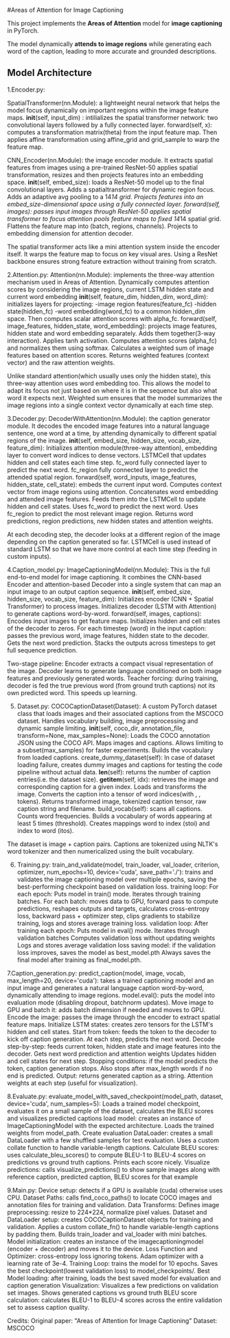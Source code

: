 #Areas of Attention for Image Captioning

This project implements the **Areas of Attention** model for **image captioning** in PyTorch.

The model dynamically **attends to image regions** while generating each word of the caption, leading to more accurate and grounded descriptions.

## Model Architecture

1.Encoder.py:

SpatialTransformer(nn.Module): a lightweight neural network that helps the model focus dynamically on important regions within the image feature maps.
__init__(self, input_dim) : intilializes the spatial transformer network: two convolutional layers followed by a fully connected layer.
forward(self, x): computes a transformation matrix(theta) from the input feature map. Then applies affine transformation using affine_grid and grid_sample to warp the feature map.

CNN_Encoder(nn.Module): the image encoder module. It extracts spatial features from images using a pre-trained ResNet-50 applies spatial transformation, resizes and then projects features into an embedding space.
__init__(self, embed_size): loads a ResNet-50 model up to the final convolutional layers. Adds a spatialtransformer for dynamic region focus. Adds an adaptive avg pooling to a 14*14 grid. Projects features into an embed_size-dimensional space using a fully connected layer.
forward(self, images): passes input images through ResNet-50
applies spatial transformer to focus attention
pools feature maps to fixed 14*14 spatial grid. Flattens the feature map into (batch, regions, channels). Projects to embedding dimension for attention decoder. 

The spatial transformer acts like a mini attention system inside the encoder itself. It warps the feature map to focus on key visual ares.
Using a ResNet backbone ensures strong feature extraction without training from scratch.

2.Attention.py:
Attention(nn.Module): implements the three-way attention mechanism used in Areas of Attention. Dynamically computes attention scores by considering the image regions, current LSTM hidden state and current word embedding
__init__(self, feature_dim, hidden_dim, word_dim): initializes layers for projecting:
-image region features(feature_fc)
-hidden state(hidden_fc)
-word embedding(word_fc)
to a common hidden_dim space. Then computes scalar attention scores with alpha_fc.
forward(self, image_features, hidden_state, word_embedding): projects image features, hidden state and word embedding separately. Adds them together(3-way interaction). Applies tanh activation. Computes attention scores (alpha_fc) and normalizes them using softmax. Calculates a weighted sum of image features based on attention scores. Returns weighted features (context vector) and the raw attention weights. 

Unlike standard attention(which usually uses only the hidden state), this three-way attention uses word embedding too. This allows the model to adapt its focus not just based on where it is in the sequence but also what word it expects next. Weighted sum ensures that the model summarizes the image regions into a single context vector dynamically at each time step. 

3.Decoder.py:
DecoderWithAttention(nn.Module): the caption generator module. It decodes the encoded image features into a natural language sentence, one word at a time, by attending dynamically to different spatial regions of the image. 
__init__(self, embed_size, hidden_size, vocab_size, feature_dim): Initializes attention module(three-way attention), embedding layer to convert word indices to dense vectors. LSTMCell that updates hidden and cell states each time step. fc_word fully connected layer to predict the next word. fc_region fully connected layer to predict the attended spatial region.
forward(self, word_inputs, image_features, hidden_state, cell_state): embeds the current input word. Computes context vector from image regions using attention. Concatenates word embedding and attended image features. Feeds them into the LSTMCell to update hidden and cell states. Uses fc_word to predict the next word. Uses fc_region to predict the most relevant image region. Returns word predictions, region predictions, new hidden states and attention weights.

At each decoding step, the decoder looks at a different region of the image depending on the caption generated so far. 
LSTMCell is used instead of standard LSTM so that we have more control at each time step (feeding in custom inputs).

4.Caption_model.py:
ImageCaptioningModel(nn.Module): This is the full end-to-end model for image captioning. It combines the CNN-based Encoder and attention-based Decoder into a single system that can map an input image to an output caption sequence.
__init__(self, embed_size, hidden_size, vocab_size, feature_dim): Initializes encoder (CNN + Spatial Transformer) to process images. Initializes decoder (LSTM with Attention) to generate captions word-by-word. 
forward(self, images, captions): Encodes input images to get feature maps. Initializes hidden and cell states of the decoder to zeros. For each timestep (word) in the input caption: passes the previous word, image features, hidden state to the decoder. Gets the next word prediction. Stacks the outputs across timesteps to get full sequence prediction.

Two-stage pipeline:
Encoder extracts a compact visual representation of the image. Decoder learns to generate language conditioned on both image features and previously generated words. 
Teacher forcing: during training, decoder is fed the true previous word (from ground truth captions) not its own predicted word. This speeds up learning. 

5. Dataset.py:
COCOCaptionDataset(Dataset): A custom PyTorch dataset class that loads images and their associated captions from the MSCOCO dataset. Handles vocabulary building, image preprocessing and dynamic sample limiting.
__init__(self, coco_dir, annotation_file, transform=None, max_samples=None): Loads the COCO annotation JSON using the COCO API. Maps images and captions. Allows limiting to a subset(max_samples) for faster experiments. Builds the vocabulary from loaded captions.
create_dummy_dataset(self): In case of dataset loading failure, creates dummy images and captions for testing the code pipeline without actual data.
__len__(self): returns the number of caption entries(i.e. the dataset size).
__getitem__(self, idx): retrieves the image and corresponding caption for a given index. Loads and transforms the image. Converts the caption into a tensor of word indices(with <start>, <end>, <unk> tokens). Returns transformed image, tokenized caption tensor, raw caption string and filename.
build_vocab(self): scans all captions. Counts word frequencies. Builds a vocabulary of words appearing at least 5 times (threshold). Creates mappings word to index (stoi) and index to word (itos).

The dataset is image + caption pairs.
Captions are tokenized using NLTK's word tokenizer and then numericalized using the built vocabulary.

6. Training.py:
train_and_validate(model, train_loader, val_loader, criterion, optimizer, num_epochs=10, device='cuda', save_path='./'): trains and validates the image captioning model over multiple epochs, saving the best-performing checkpoint based on validation loss.
training loop: For each epoch:
               Puts model in train() mode.
               Iterates through training batches.
               For each batch: moves data to GPU, forward pass to compute predictions, reshapes outputs and targets, calculates cross-entropy loss, backward pass + optimizer step, clips gradients to stabilize training, logs and stores average training loss.
validation loop: After training each epoch:
                 Puts model in eval() mode.
                 Iterates through validation batches
                 Computes validation loss without updating weights
                 Logs and stores average validation loss
saving model: if the validation loss improves, saves the model as best_model.pth
Always saves the final model after training as final_model.pth.

7.Caption_generation.py:
predict_caption(model, image, vocab, max_length=20, device='cuda'): takes a trained captioning model and an input image and generates a natural language caption word-by-word, dynamically attending to image regions.
model.eval(): puts the model into evaluation mode (disabling dropout, batchnorm updates).
Move image to GPU and batch it: adds batch dimension if needed and moves to GPU.
Encode the image: passes the image through the encoder to extract spatial feature maps.
Initialize LSTM states: creates zero tensors for the LSTM's hidden and cell states.
Start from <start> token: feeds the <start> token to the decoder to kick off caption generation.
At each step, predicts the next word.
Decode step-by-step: feeds current token, hidden state and image features into the decoder.
Gets next word prediction and attention weights
Updates hidden and cell states for next step.
Stopping conditions: if the model predicts the <end> token, caption generation stops.
Also stops after max_length words if no end is predicted. 
Output: returns generated caption as a string. Attention weights at each step (useful for visualization).

8.Evaluate.py:
evaluate_model_with_saved_checkpoint(model_path, dataset, device='cuda', num_samples=5): Loads a trained model checkpoint, evaluates it on a small sample of the dataset, calculates the BLEU scores and visualizes predicted captions
load model: creates an instance of ImageCaptioningModel with the expected architecture.
Loads the trained weights from model_path.
Create evaluation DataLoader: creates a small DataLoader with a few shuffled samples for test evaluation. Uses a custom collate function to handle variable-length captions.
Calculate BLEU scores: uses calculate_bleu_scores() to compute BLEU-1 to BLEU-4 scores on predictions vs ground truth captions. Prints each score nicely. 
Visualize predictions: calls visualize_predictions() to show sample images along with reference caption, predicted caption, BLEU scores for that example

9.Main.py:
Device setup: detects if a GPU is available (cuda) otherwise uses CPU.
Dataset Paths: calls find_coco_paths() to locate COCO images and annotation files for training and validation.
Data Transforms: Defines image preprocessing: resize to 224*224, normalize pixel values.
Dataset and DataLoader setup: creates COCOCaptionDataset objects for training and validation. Applies a custom collate_fn() to handle variable-length captions by padding them. Builds train_loader and val_loader with mini batches.
Model initialization: creates an instance of the imagecaptioningmodel (encoder + decoder) and moves it to the device.
Loss Function and Optimizer: cross-entropy loss ignoring <pad> tokens. Adam optimizer with a learning rate of 3e-4.
Training Loop: trains the model for 10 epochs. Saves the best checkpoint(lowest validation loss) to model_checkpoints/.
Best Model loading: after training, loads the best saved model for evaluation and caption generation
Visualization: Visualizes a few predictions on validation set images. Shows generated captions vs ground truth
BLEU score calculation: calculates BLEU-1 to BLEU-4 scores across the entire validation set to assess caption quality.

Credits:
Original paper: "Areas of Attention for Image Captioning"
Dataset: MSCOCO



